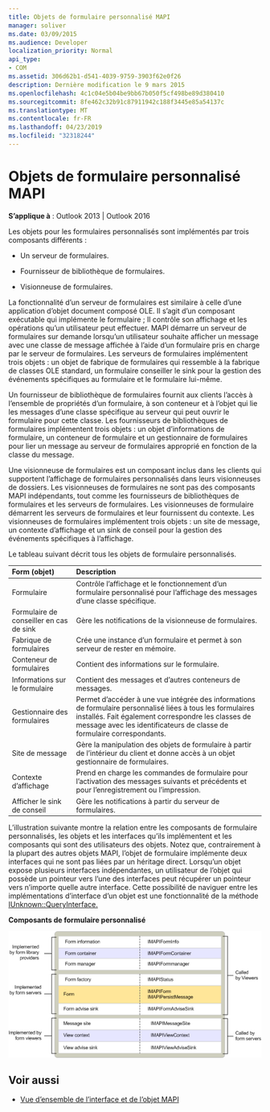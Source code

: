 ```yaml
---
title: Objets de formulaire personnalisé MAPI
manager: soliver
ms.date: 03/09/2015
ms.audience: Developer
localization_priority: Normal
api_type:
- COM
ms.assetid: 306d62b1-d541-4039-9759-3903f62e0f26
description: Dernière modification le 9 mars 2015
ms.openlocfilehash: 4c1c04e5b04be9bb67b050f5cf498be89d380410
ms.sourcegitcommit: 8fe462c32b91c87911942c188f3445e85a54137c
ms.translationtype: MT
ms.contentlocale: fr-FR
ms.lasthandoff: 04/23/2019
ms.locfileid: "32318244"
---
```

# <a name="mapi-custom-form-objects"></a>Objets de formulaire personnalisé MAPI
  
**S’applique à** : Outlook 2013 | Outlook 2016 
  
Les objets pour les formulaires personnalisés sont implémentés par trois composants différents :
  
- Un serveur de formulaires.
    
- Fournisseur de bibliothèque de formulaires.
    
- Visionneuse de formulaires.
    
La fonctionnalité d’un serveur de formulaires est similaire à celle d’une application d’objet document composé OLE. Il s’agit d’un composant exécutable qui implémente le formulaire ; Il contrôle son affichage et les opérations qu’un utilisateur peut effectuer. MAPI démarre un serveur de formulaires sur demande lorsqu’un utilisateur souhaite afficher un message avec une classe de message affichée à l’aide d’un formulaire pris en charge par le serveur de formulaires. Les serveurs de formulaires implémentent trois objets : un objet de fabrique de formulaires qui ressemble à la fabrique de classes OLE standard, un formulaire conseiller le sink pour la gestion des événements spécifiques au formulaire et le formulaire lui-même. 
  
Un fournisseur de bibliothèque de formulaires fournit aux clients l’accès à l’ensemble de propriétés d’un formulaire, à son conteneur et à l’objet qui lie les messages d’une classe spécifique au serveur qui peut ouvrir le formulaire pour cette classe. Les fournisseurs de bibliothèques de formulaires implémentent trois objets : un objet d’informations de formulaire, un conteneur de formulaire et un gestionnaire de formulaires pour lier un message au serveur de formulaires approprié en fonction de la classe du message.
  
Une visionneuse de formulaires est un composant inclus dans les clients qui supportent l’affichage de formulaires personnalisés dans leurs visionneuses de dossiers. Les visionneuses de formulaires ne sont pas des composants MAPI indépendants, tout comme les fournisseurs de bibliothèques de formulaires et les serveurs de formulaires. Les visionneuses de formulaire démarrent les serveurs de formulaires et leur fournissent du contexte. Les visionneuses de formulaires implémentent trois objets : un site de message, un contexte d’affichage et un sink de conseil pour la gestion des événements spécifiques à l’affichage.
  
Le tableau suivant décrit tous les objets de formulaire personnalisés. 
  
|**Form (objet)**|**Description**|
|:-----|:-----|
|Formulaire  <br/> |Contrôle l’affichage et le fonctionnement d’un formulaire personnalisé pour l’affichage des messages d’une classe spécifique.  <br/> |
|Formulaire de conseiller en cas de sink  <br/> |Gère les notifications de la visionneuse de formulaires.  <br/> |
|Fabrique de formulaires  <br/> |Crée une instance d’un formulaire et permet à son serveur de rester en mémoire.  <br/> |
|Conteneur de formulaires  <br/> |Contient des informations sur le formulaire.  <br/> |
|Informations sur le formulaire  <br/> |Contient des messages et d’autres conteneurs de messages.  <br/> |
|Gestionnaire des formulaires  <br/> |Permet d’accéder à une vue intégrée des informations de formulaire personnalisé liées à tous les formulaires installés. Fait également correspondre les classes de message avec les identificateurs de classe de formulaire correspondants.  <br/> |
|Site de message  <br/> |Gère la manipulation des objets de formulaire à partir de l’intérieur du client et donne accès à un objet gestionnaire de formulaires.  <br/> |
|Contexte d’affichage  <br/> |Prend en charge les commandes de formulaire pour l’activation des messages suivants et précédents et pour l’enregistrement ou l’impression.  <br/> |
|Afficher le sink de conseil  <br/> |Gère les notifications à partir du serveur de formulaires.  <br/> |
   
L’illustration suivante montre la relation entre les composants de formulaire personnalisés, les objets et les interfaces qu’ils implémentent et les composants qui sont des utilisateurs des objets. Notez que, contrairement à la plupart des autres objets MAPI, l’objet de formulaire implémente deux interfaces qui ne sont pas liées par un héritage direct. Lorsqu’un objet expose plusieurs interfaces indépendantes, un utilisateur de l’objet qui possède un pointeur vers l’une des interfaces peut récupérer un pointeur vers n’importe quelle autre interface. Cette possibilité de naviguer entre les implémentations d’interface d’un objet est une fonctionnalité de la méthode [IUnknown::QueryInterface.](https://msdn.microsoft.com/library/54d5ff80-18db-43f2-b636-f93ac053146d%28Office.15%29.aspx) 
  
**Composants de formulaire personnalisé**
  
![Composants de formulaire personnalisés Composants](media/amapi_67.gif "de formulaire personnalisés")
  
## <a name="see-also"></a>Voir aussi

- [Vue d’ensemble de l’interface et de l’objet MAPI](mapi-object-and-interface-overview.md)

